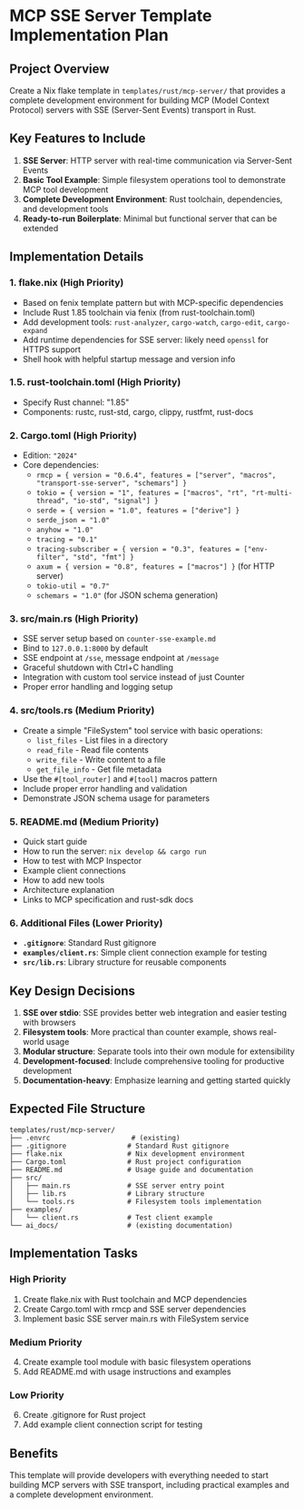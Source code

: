 # MCP SSE Server Template Implementation Plan

## Project Overview
Create a Nix flake template in `templates/rust/mcp-server/` that provides a complete development environment for building MCP (Model Context Protocol) servers with SSE (Server-Sent Events) transport in Rust.

## Key Features to Include
1. **SSE Server**: HTTP server with real-time communication via Server-Sent Events
2. **Basic Tool Example**: Simple filesystem operations tool to demonstrate MCP tool development
3. **Complete Development Environment**: Rust toolchain, dependencies, and development tools
4. **Ready-to-run Boilerplate**: Minimal but functional server that can be extended

## Implementation Details

### 1. flake.nix (High Priority)
- Based on fenix template pattern but with MCP-specific dependencies
- Include Rust 1.85 toolchain via fenix (from rust-toolchain.toml)
- Add development tools: `rust-analyzer`, `cargo-watch`, `cargo-edit`, `cargo-expand`
- Add runtime dependencies for SSE server: likely need `openssl` for HTTPS support
- Shell hook with helpful startup message and version info

### 1.5. rust-toolchain.toml (High Priority)
- Specify Rust channel: "1.85"
- Components: rustc, rust-std, cargo, clippy, rustfmt, rust-docs

### 2. Cargo.toml (High Priority)  
- Edition: `"2024"`
- Core dependencies:
  - `rmcp = { version = "0.6.4", features = ["server", "macros", "transport-sse-server", "schemars"] }`
  - `tokio = { version = "1", features = ["macros", "rt", "rt-multi-thread", "io-std", "signal"] }`
  - `serde = { version = "1.0", features = ["derive"] }`
  - `serde_json = "1.0"`
  - `anyhow = "1.0"`
  - `tracing = "0.1"`
  - `tracing-subscriber = { version = "0.3", features = ["env-filter", "std", "fmt"] }`
  - `axum = { version = "0.8", features = ["macros"] }` (for HTTP server)
  - `tokio-util = "0.7"`
  - `schemars = "1.0"` (for JSON schema generation)

### 3. src/main.rs (High Priority)
- SSE server setup based on `counter-sse-example.md`
- Bind to `127.0.0.1:8000` by default
- SSE endpoint at `/sse`, message endpoint at `/message`
- Graceful shutdown with Ctrl+C handling
- Integration with custom tool service instead of just Counter
- Proper error handling and logging setup

### 4. src/tools.rs (Medium Priority)
- Create a simple "FileSystem" tool service with basic operations:
  - `list_files` - List files in a directory 
  - `read_file` - Read file contents
  - `write_file` - Write content to a file
  - `get_file_info` - Get file metadata
- Use the `#[tool_router]` and `#[tool]` macros pattern
- Include proper error handling and validation
- Demonstrate JSON schema usage for parameters

### 5. README.md (Medium Priority)
- Quick start guide
- How to run the server: `nix develop && cargo run`
- How to test with MCP Inspector
- Example client connections
- How to add new tools
- Architecture explanation
- Links to MCP specification and rust-sdk docs

### 6. Additional Files (Lower Priority)
- **`.gitignore`**: Standard Rust gitignore
- **`examples/client.rs`**: Simple client connection example for testing
- **`src/lib.rs`**: Library structure for reusable components

## Key Design Decisions

1. **SSE over stdio**: SSE provides better web integration and easier testing with browsers
2. **Filesystem tools**: More practical than counter example, shows real-world usage
3. **Modular structure**: Separate tools into their own module for extensibility  
4. **Development-focused**: Include comprehensive tooling for productive development
5. **Documentation-heavy**: Emphasize learning and getting started quickly

## Expected File Structure
```
templates/rust/mcp-server/
├── .envrc                    # (existing)
├── .gitignore               # Standard Rust gitignore
├── flake.nix                # Nix development environment
├── Cargo.toml               # Rust project configuration
├── README.md                # Usage guide and documentation
├── src/
│   ├── main.rs              # SSE server entry point  
│   ├── lib.rs               # Library structure
│   └── tools.rs             # Filesystem tools implementation
├── examples/
│   └── client.rs            # Test client example
└── ai_docs/                 # (existing documentation)
```

## Implementation Tasks

### High Priority
1. Create flake.nix with Rust toolchain and MCP dependencies
2. Create Cargo.toml with rmcp and SSE server dependencies
3. Implement basic SSE server main.rs with FileSystem service

### Medium Priority
4. Create example tool module with basic filesystem operations
5. Add README.md with usage instructions and examples

### Low Priority
6. Create .gitignore for Rust project
7. Add example client connection script for testing

## Benefits
This template will provide developers with everything needed to start building MCP servers with SSE transport, including practical examples and a complete development environment.